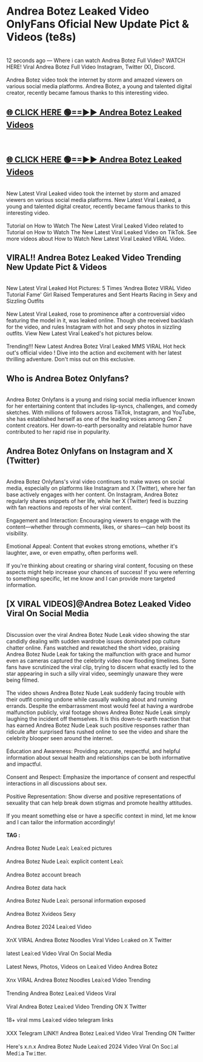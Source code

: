 # Andrea Botez Leaked Video OnlyFans Oficial New Update Pict & Videos (te8s)
<br>
12 seconds ago — Where i can watch Andrea Botez Full Video? WATCH HERE! Viral Andrea Botez Full Video Instagram, Twitter (X), Discord.
<br><br>
Andrea Botez video took the internet by storm and amazed viewers on various social media platforms. Andrea Botez, a young and talented digital creator, recently became famous thanks to this interesting video.
<br>
<h2><a href="https://play.trustnlinepharmacy.us?title=Andrea_Botez">🌐 CLICK HERE 🟢==►► Andrea Botez Leaked Videos</a></h2>
<br>
<h2><a href="https://play.trustnlinepharmacy.us?title=Andrea_Botez">🌐 CLICK HERE 🟢==►► Andrea Botez Leaked Videos</a></h2>
<br>
New Latest Viral Leaked video took the internet by storm and amazed viewers on various social media platforms. New Latest Viral Leaked, a young and talented digital creator, recently became famous thanks to this interesting video.
<br><br>
Tutorial on How to Watch The New Latest Viral Leaked Video related to Tutorial on How to Watch The New Latest Viral Leaked Video on TikTok. See more videos about How to Watch New Latest Viral Leaked VIRAL Video.
<br>
<h2>VIRAL!! Andrea Botez Leaked Video Trending New Update Pict & Videos</h2>
<br>
New Latest Viral Leaked Hot Pictures: 5 Times 'Andrea Botez VIRAL Video Tutorial Fame' Girl Raised Temperatures and Sent Hearts Racing in Sexy and Sizzling Outfits
<br><br>
New Latest Viral Leaked, rose to prominence after a controversial video featuring the model in it, was leaked online. Though she received backlash for the video, and rules Instagram with hot and sexy photos in sizzling outfits. View New Latest Viral Leaked's hot pictures below.
<br><br>
Trending!!! New Latest Andrea Botez Viral Leaked MMS VIRAL Hot heck out's official video ! Dive into the action and excitement with her latest thrilling adventure. Don't miss out on this exclusive.
<br>
<h2>Who is Andrea Botez Onlyfans?</h2>
<br>
Andrea Botez Onlyfans is a young and rising social media influencer known for her entertaining content that includes lip-syncs, challenges, and comedy sketches. With millions of followers across TikTok, Instagram, and YouTube, she has established herself as one of the leading voices among Gen Z content creators. Her down-to-earth personality and relatable humor have contributed to her rapid rise in popularity.
<br>
<h2>Andrea Botez Onlyfans on Instagram and X (Twitter)</h2>
<br>
Andrea Botez Onlyfans's viral video continues to make waves on social media, especially on platforms like Instagram and X (Twitter), where her fan base actively engages with her content. On Instagram, Andrea Botez regularly shares snippets of her life, while her X (Twitter) feed is buzzing with fan reactions and reposts of her viral content.
<br><br>
Engagement and Interaction: Encouraging viewers to engage with the content—whether through comments, likes, or shares—can help boost its visibility.
<br><br>
Emotional Appeal: Content that evokes strong emotions, whether it's laughter, awe, or even empathy, often performs well.
<br><br>
If you're thinking about creating or sharing viral content, focusing on these aspects might help increase your chances of success! If you were referring to something specific, let me know and I can provide more targeted information.
<br>
<h2>[X VIRAL VIDEOS]@Andrea Botez Leaked Video Viral On Social Media</h2>
<br>
Discussion over the viral Andrea Botez Nude Leak video showing the star candidly dealing with sudden wardrobe issues dominated pop culture chatter online. Fans watched and rewatched the short video, praising Andrea Botez Nude Leak for taking the malfunction with grace and humor even as cameras captured the celebrity video now flooding timelines. Some fans have scrutinized the viral clip, trying to discern what exactly led to the star appearing in such a silly viral video, seemingly unaware they were being filmed.
<br><br>
The video shows Andrea Botez Nude Leak suddenly facing trouble with their outfit coming undone while casually walking about and running errands. Despite the embarrassment most would feel at having a wardrobe malfunction publicly, viral footage shows Andrea Botez Nude Leak simply laughing the incident off themselves. It is this down-to-earth reaction that has earned Andrea Botez Nude Leak such positive responses rather than ridicule after surprised fans rushed online to see the video and share the celebrity blooper seen around the internet.
<br><br>
Education and Awareness: Providing accurate, respectful, and helpful information about sexual health and relationships can be both informative and impactful.
<br><br>
Consent and Respect: Emphasize the importance of consent and respectful interactions in all discussions about sex.
<br><br>
Positive Representation: Show diverse and positive representations of sexuality that can help break down stigmas and promote healthy attitudes.
<br><br>
If you meant something else or have a specific context in mind, let me know and I can tailor the information accordingly!
<br><br>
<strong>TAG :</strong>
<br><br>
Andrea Botez Nude Lea𝚔 Lea𝚔ed pictures
<br><br>
Andrea Botez Nude Lea𝚔 explicit content Lea𝚔
<br><br>
Andrea Botez account breach
<br><br>
Andrea Botez data hack
<br><br>
Andrea Botez Nude Lea𝚔 personal information exposed
<br><br>
Andrea Botez Xvideos Sexy
<br><br>
Andrea Botez 2024 Lea𝚔ed Video
<br><br>
XnX VIRAL Andrea Botez Noodles Viral Video L𝚎aked on X Twitter
<br><br>
latest Lea𝚔ed Video Viral On Social Media
<br><br>
Latest News, Photos, Videos on Lea𝚔ed Video Andrea Botez
<br><br>
Xnx VIRAL Andrea Botez Noodles Lea𝚔ed Video Trending
<br><br>
Trending Andrea Botez Lea𝚔ed Videos Viral
<br><br>
Viral Andrea Botez Lea𝚔ed Video Trending ON X Twitter
<br><br>
18+ viral mms Lea𝚔ed video telegram links
<br><br>
XXX Telegram LINK!! Andrea Botez Lea𝚔ed Video Viral Trending ON Twitter
<br><br>
Here's x.n.x Andrea Botez Nude Lea𝚔ed 2024 Video Viral On Soc𝚒al Med𝚒a Tw𝚒tter.
